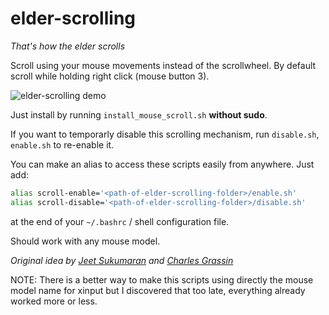 # elder-scrolling
*That's how the elder scrolls*

Scroll using your mouse movements instead of the scrollwheel. By default scroll while holding right click (mouse button 3).

![elder-scrolling demo](https://i.imgur.com/ngIbExy.gif)

Just install by running `install_mouse_scroll.sh`  **without sudo**.

If you want to temporarly disable this scrolling mechanism, run `disable.sh`, `enable.sh` to re-enable it.

You can make an alias to access these scripts easily from anywhere.
Just add:
```bash
alias scroll-enable='<path-of-elder-scrolling-folder>/enable.sh'
alias scroll-disable='<path-of-elder-scrolling-folder>/disable.sh'
```
at the end of your `~/.bashrc` / shell configuration file.

Should work with any mouse model.

*Original idea by [Jeet Sukumaran](https://jeetblogs.org/) and [Charles Grassin](http://charleslabs.fr/en/index)*

NOTE: There is a better way to make this scripts using directly the mouse model name for xinput but I discovered that too late, everything already worked more or less.